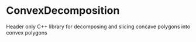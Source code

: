 # ConvexDecomposition
Header only C++ library for decomposing and slicing concave polygons into convex polygons
